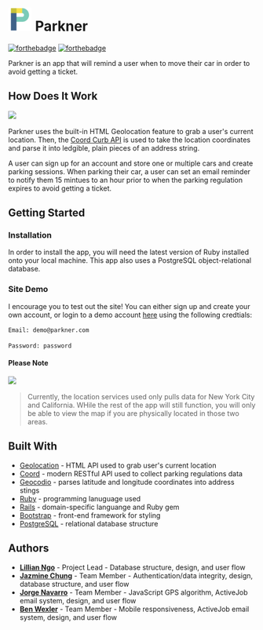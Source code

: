 # <img src="https://github.com/Chungzilla/parkner/blob/master/app/assets/images/parkner_p.PNG" width="48"> Parkner
[![forthebadge](https://forthebadge.com/images/badges/made-with-ruby.svg)](https://forthebadge.com) 
[![forthebadge](https://forthebadge.com/images/badges/made-with-javascript.svg)](https://forthebadge.com)

Parkner is an app that will remind a user when to move their car in order to avoid getting a ticket.

## How Does It Work
<img src="https://media.giphy.com/media/k6NCuY77bCFU6ZQTZF/giphy.gif">

Parkner uses the built-in HTML Geolocation feature to grab a user's current location. Then, the [Coord Curb API](https://coord.co/docs/searchcurbs) is used to take the location coordinates and parse it into ledgible, plain pieces of an address string. 

A user can sign up for an account and store one or multiple cars and create parking sessions. When parking their car, a user can set an email reminder to notify them 15 mintues to an hour prior to when the parking regulation expires to avoid getting a ticket.

## Getting Started

### Installation
In order to install the app, you will need the latest version of Ruby installed onto your local machine. This app also uses a PostgreSQL object-relational database.

### Site Demo
I encourage you to test out the site! You can either sign up and create your own account, or login to a demo account [here](http://www.rocky-journey-32777.herokuapp.com/) using the following credtials:

```
Email: demo@parkner.com

Password: password
```

#### Please Note

<img src="https://media.giphy.com/media/VYYVEWEeSdYwo/giphy.gif">

> Currently, the location services used only pulls data for New York City and California. WHile the rest of the app will still function, you will only be able to view the map if you are physically located in those two areas.

## Built With
- [Geolocation](https://developer.mozilla.org/en-US/docs/Web/API/Geolocation_API) - HTML API used to grab user's current location
- [Coord](https://coord.co/docs/searchcurbs) - modern RESTful API used to collect parking regulations data
- [Geocodio](https://www.geocod.io/) - parses latitude and longitude coordinates into address stings
- [Ruby](https://www.ruby-lang.org/en/) - programming lanuguage used 
- [Rails](https://rubyonrails.org/) - domain-specific languange and Ruby gem
- [Bootstrap](https://github.com/twbs/bootstrap-rubygem) - front-end framework for styling
- [PostgreSQL](https://www.postgresql.org/) - relational database structure

## Authors
- [**Lillian Ngo**](https://github.com/ngolilli94) - Project Lead - Database structure, design, and user flow
- [**Jazmine Chung**](https://github.com/chungzilla) - Team Member - Authentication/data integrity, design, database structure, and user flow
- [**Jorge Navarro**](https://github.com/Jnavarr56) - Team Member - JavaScript GPS algorithm, ActiveJob email system, design, and user flow
- [**Ben Wexler**](https://github.com/benjwexler) - Team Member - Mobile responsiveness, ActiveJob email system, design, and user flow





